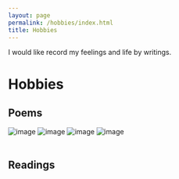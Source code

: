 ```yaml
---
layout: page
permalink: /hobbies/index.html
title: Hobbies
---
```


I would like record my feelings and life by writings.

# Hobbies

## Poems
<style>
   .modal {
      display: none;
      position: fixed;
      z-index: 9999;
      top: 0;
      left: 0;
      width: 100%;
      height: 100%;
      background-color: rgba(0, 0, 0, 0.8);
   }
 
   .modal-image {
      display: block;
      max-width: 90%;
      max-height: 90%;
      margin: auto;
      margin-top: 5%;
   }
</style>

<div class="third">
<img src="https://jdq818.github.io/hobbies/poems/Contemplation.jpg" alt="image" onclick="showModal(this)">
<img src="https://jdq818.github.io/hobbies/poems/TheDist.jpg" alt="image" onclick="showModal(this)">
<img src="https://jdq818.github.io/hobbies/poems/Firstsnow.jpg" alt="image" onclick="showModal(this)">
<img src="https://jdq818.github.io/hobbies/poems/Monks.jpg" alt="image" onclick="showModal(this)">
</div>
<div id="modal" class="modal" onclick="hideModal()">
  <img id="modal-image" class="modal-image">
</div>
 
<script>
   function showModal(image) {
      var modal = document.getElementById("modal");
      var modalImage = document.getElementById("modal-image");
      modal.style.display = "block";
      modalImage.src = image.src;
   }
 
   function hideModal() {
      var modal = document.getElementById("modal");
      modal.style.display = "none";
   }
</script>
<br>

## Readings
<br>